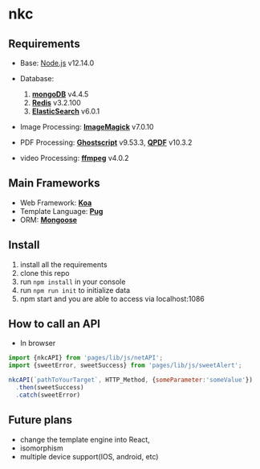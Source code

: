 # nkc

## Requirements
- Base: [Node.js](https://nodejs.org) v12.14.0
      
- Database: 
    1. **[mongoDB](https://www.mongodb.com)** v4.4.5
    2. **[Redis](https://redis.io/)** v3.2.100
    3. **[ElasticSearch](https://elastic.co)** v6.0.1
 
- Image Processing: **[ImageMagick](https://www.imagemagick.org)** v7.0.10 
- PDF Processing: **[Ghostscript](https://www.ghostscript.com/)** v9.53.3, **[QPDF](https://qpdf.sourceforge.io/)** v10.3.2
- video Processing: **[ffmpeg](https://www.ffmpeg.org/)** v4.0.2

## Main Frameworks
- Web Framework: **[Koa](http://koajs.com)**
- Template Language: **[Pug](https://pugjs.org)**
- ORM: **[Mongoose](https://www.mongoosejs.com)**

## Install

1. install all the requirements
2. clone this repo
3. run `npm install` in your console
4. run `npm run init` to initialize data
5. npm start and you are able to access via localhost:1086

## How to call an API
- In browser

```javascript
import {nkcAPI} from 'pages/lib/js/netAPI';
import {sweetError, sweetSuccess} from 'pages/lib/js/sweetAlert';

nkcAPI(`pathToYourTarget`, HTTP_Method, {someParameter:'someValue'})
  .then(sweetSuccess)
  .catch(sweetError)
```

## Future plans
- change the template engine into React, 
- isomorphism
- multiple device support(IOS, android, etc)
